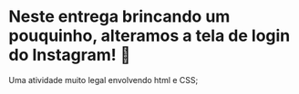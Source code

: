 # Neste entrega brincando um pouquinho, alteramos a tela de login do Instagram! :eyes:

Uma atividade muito legal envolvendo html e CSS; 
